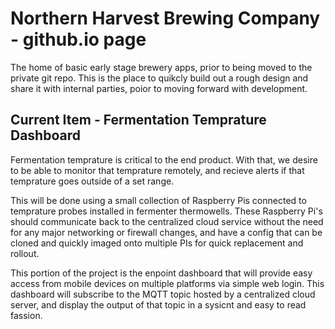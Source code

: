 # Northern Harvest Brewing Company - github.io page
The home of basic early stage brewery apps, prior to being moved to the private git repo. 
This is the place to quikcly build out a rough design and share it with internal parties, poior to moving forward with development. 

## Current Item - Fermentation Temprature Dashboard
Fermentation temprature is critical to the end product. 
With that, we desire to be able to monitor that temprature remotely, and recieve alerts if that temprature goes outside of a set range. 

This will be done using a small collection of Raspberry Pis connected to temprature probes installed in fermenter thermowells. 
These Raspberry Pi's should communicate back to the centralized cloud service without the need for any major networking or firewall changes, and have a config that can be cloned and quickly imaged onto multiple PIs for quick replacement and rollout. 

This portion of the project is the enpoint dashboard that will provide easy access from mobile devices on multiple platforms via simple web login. 
This dashboard will subscribe to the MQTT topic hosted by a centralized cloud server, and display the output of that topic in a sysicnt and easy to read fassion. 
